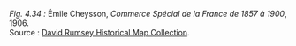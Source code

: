 *Fig. 4.34 :* Émile Cheysson, *Commerce Spécial de la France de 1857 à 1900*, 1906.  
Source : [David Rumsey Historical Map Collection](https://www.davidrumsey.com/luna/servlet/detail/RUMSEY~8~1~309749~90079603:II--Commerce-Special-de-la-France-d?sort=Pub_List_No_InitialSort%2CPub_Date%2CPub_List_No%2CSeries_No&qvq=q:cheysson%20commerce%20sp%C3%A9cial%20de%20la%20France;sort:Pub_List_No_InitialSort%2CPub_Date%2CPub_List_No%2CSeries_No;lc:RUMSEY~8~1&mi=6&trs=10).